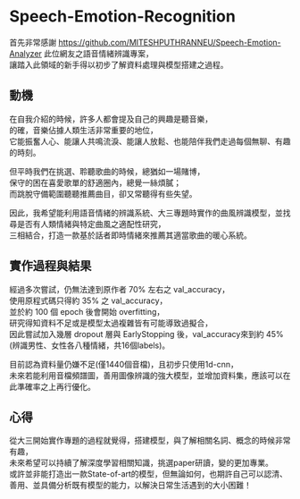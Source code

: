 # Speech-Emotion-Recognition
首先非常感謝 https://github.com/MITESHPUTHRANNEU/Speech-Emotion-Analyzer 此位網友之語音情緒辨識專案，  
讓踏入此領域的新手得以初步了解資料處理與模型搭建之過程。

## 動機
在自我介紹的時候，許多人都會提及自己的興趣是聽音樂，  
的確，音樂佔據人類生活非常重要的地位，  
它能振奮人心、能讓人共鳴流淚、能讓人放鬆、也能陪伴我們走過每個無聊、有趣的時刻。

但平時我們在挑選、聆聽歌曲的時候，總猶如一場賭博，  
保守的困在喜愛歌單的舒適圈內，總覺一絲煩膩；  
而跳脫守備範圍聽聽推薦曲目，卻又常聽得有些失望。

因此，我希望能利用語音情緒的辨識系統、大三專題時實作的曲風辨識模型，並找尋是否有人類情緒與特定曲風之適配性研究，  
三相結合，打造一款基於話者即時情緒來推薦其適當歌曲的暖心系統。

## 實作過程與結果
經過多次嘗試，仍無法達到原作者 70% 左右之 val_accuracy，  
使用原程式碼只得約 35% 之 val_accuracy，  
並於約 100 個 epoch 後會開始 overfitting，  
研究得知資料不足或是模型太過複雜皆有可能導致過擬合，  
因此嘗試加入幾層 dropout 層與 EarlyStopping 後，val_accuracy來到約 45% (辨識男性、女性各八種情緒，共16個labels)。

目前認為資料量仍嫌不足(僅1440個音檔)，且初步只使用1d-cnn，  
未來若能利用音檔頻譜圖，善用圖像辨識的強大模型，並增加資料集，應該可以在此準確率之上再行優化。

## 心得
從大三開始實作專題的過程就覺得，搭建模型，與了解相關名詞、概念的時候非常有趣，  
未來希望可以持續了解深度學習相關知識，挑選paper研讀，變的更加專業。  
或許並非能打造出一款State-of-art的模型，但無論如何，也期許自己可以認清、善用、並具備分析既有模型的能力，以解決日常生活遇到的大小困難！
